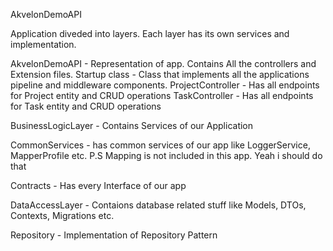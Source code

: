 AkvelonDemoAPI

Application diveded into layers. Each layer has its own services and implementation.

AkvelonDemoAPI - Representation of app. Contains All the controllers and Extension files. 
        Startup class - Class that implements all the applications pipeline and middleware components.
        ProjectController - Has all endpoints for Project entity and CRUD operations
        TaskController - Has all endpoints for Task entity and CRUD operations
        

BusinessLogicLayer - Contains Services of our Application

CommonServices - has common services of our app like LoggerService, MapperProfile etc. P.S Mapping is not included in this app. Yeah i should do that

Contracts - Has every Interface of our app

DataAccessLayer - Contaions database related stuff like Models, DTOs, Contexts, Migrations etc.

Repository - Implementation of Repository Pattern
